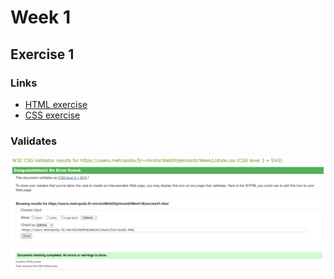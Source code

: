 <h1>Week 1</h1>
<h2>Exercise 1</h2>
<h3>Links</h3>
<ul>
    <li><a href="https://users.metropolia.fi/~mirohi/WebOhjelmointi/Week1/Exercise01.html">HTML exercise</a></li>
    <li><a href="https://users.metropolia.fi/~mirohi/WebOhjelmointi/Week1/style.css">CSS exercise</a> </li>
</ul>

<h3>Validates</h3>
<img src="Exercise01/img/img.png" alt="css">
<img src="Exercise01/img/img_1.png" alt="html">
